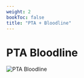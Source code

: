 ```yaml
---
weight: 2
bookToc: false
title: "PTA + Bloodline"
---
```

# PTA Bloodline

![PTA Bloodline](/builds/mfbloodline130701.drawio.svg)

